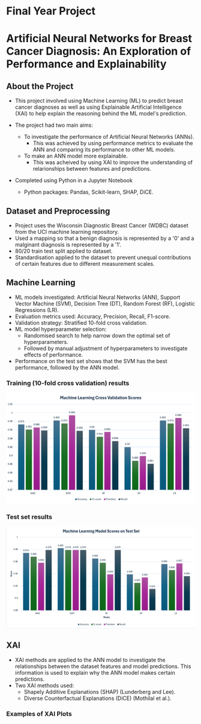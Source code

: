 # Final Year Project
# Artificial Neural Networks for Breast Cancer Diagnosis: An Exploration of Performance and Explainability
## About the Project
- This project involved using Machine Learning (ML) to predict breast cancer diagnoses as well as using Explainable Artificial Intelligence (XAI) to help explain the reasoning behind the ML model's prediction.

- The project had two main aims:
  - To investigate the performance of Artificial Neural Networks (ANNs).
    - This was achieved by using performance metrics to evaluate the ANN and comparing its performance to other ML models.
  - To make an ANN model more explainable.
    - This was acheived by using XAI to improve the understanding of relarionships between features and predictions.

- Completed using Python in a Jupyter Notebook
  - Python packages: Pandas, Scikit-learn, SHAP, DiCE.

 ## Dataset and Preprocessing
- Project uses the Wisconsin Diagnostic Breast Cancer (WDBC) dataset from the UCI machine learning repository.
- Used a mapping so that a benign diagnosis is represented by a '0' and a malginant diagnosis is represented by a '1'.
- 80/20 train test split applied to dataset.
- Standardisation applied to the dataset to prevent unequal contributions of certain features due to different measurement scales.

## Machine Learning
- ML models investigated: Artificial Neural Networks (ANN), Support Vector Machine (SVM), Decision Tree (DT), Random Forest (RF), Logistic Regressions (LR).
- Evaluation metrics used: Accuracy, Precision, Recall, F1-score.
- Validation strategy: Stratified 10-fold cross validation.
- ML model hyperparameter selection:
  - Randomised search to help narrow down the optimal set of hyperparameters.
  - Followed by manual adjustment of hyperparameters to investigate effects of performance.
- Performance on the test set shows that the SVM has the best performance, followed by the ANN model.
 
 ### Training (10-fold cross validation) results
![Training results](https://github.com/ElairaP/FYP/blob/main/screenshots/ML_Cross_Validation_results.png)

 ### Test set results
![Test results](https://github.com/ElairaP/FYP/blob/main/screenshots/ML_test_results.png)

## XAI
- XAI methods are applied to the ANN model to investigate the relationships between the dataset features and model predictions. This information is used to explain why the ANN model makes certain predictions.
- Two XAI methods used:
  - Shapely Additive Explanations (SHAP) (Lunderberg and Lee).
  - Diverse Counterfactual Explanations (DiCE) (Mothilal et al.). 

### Examples of XAI Plots


